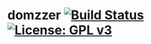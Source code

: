 # domzzer [![Build Status](https://travis-ci.com/mevid93/domzzer.svg?branch=main)](https://travis-ci.com/mevid93/domzzer) [![License: GPL v3](https://img.shields.io/badge/License-GPLv3-blue.svg)](https://www.gnu.org/licenses/gpl-3.0)


